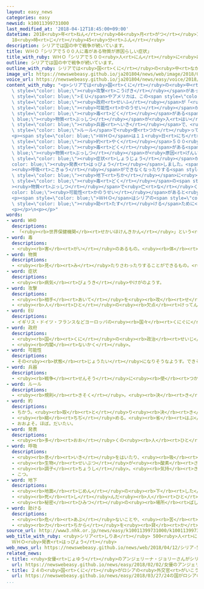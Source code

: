 ```yaml
---
layout: easy_news
categories: easy
newsid: k10011399731000
last_modified_at: '2018-04-12T18:45:00+09:00'
datetime: 2018<ruby>年<rt>ねん</rt></ruby>04<ruby>月<rt>がつ</rt></ruby>12<ruby>日<rt>にち</rt></ruby>
  18<ruby>時<rt>じ</rt></ruby>45<ruby>分<rt>ふん</rt></ruby>
description: シリアでは国の中で戦争が続いています。
title: ＷＨＯ「シリアで５００人に毒がある物質が原因らしい症状」
title_with_ruby: ＷＨＯ「シリアで５００<ruby>人<rt>にん</rt></ruby>に<ruby>毒<rt>どく</rt></ruby>がある<ruby>物質<rt>ぶっしつ</rt></ruby>が<ruby>原因<rt>げんいん</rt></ruby>らしい<ruby>症状<rt>しょうじょう</rt></ruby>」
outline: シリアでは国の中で戦争が続いています。
outline_with_ruby: シリアでは<ruby>国<rt>くに</rt></ruby>の<ruby>中<rt>なか</rt></ruby>で<ruby>戦争<rt>せんそう</rt></ruby>が<ruby>続<rt>つづ</rt></ruby>いています。
image_url: https://newswebeasy.github.io/ja201804/news/web/image/2018/04/12/K10011399731_1804120512_1804120513_01_03.jpg
voice_url: https://newswebeasy.github.io/ja201804/news/easy/voice/2018/04/12/k10011399731000.mp4
content_with_ruby: "<p>シリアでは<ruby>国<rt>くに</rt></ruby>の<ruby>中<rt>なか</rt></ruby>で<ruby>戦争<rt>せんそう</rt></ruby>が<ruby>続<rt>つづ</rt></ruby>いています。<ruby>７日<rt>なのか</rt></ruby>に<ruby>東<rt>ひがし</rt></ruby>グータ<ruby>地区<rt>ちく</rt></ruby>に<ruby>空<rt>そら</rt></ruby>からの<span\
  \ style=\"color: blue;\"><ruby>攻撃<rt>こうげき</rt></ruby></span>があって、<ruby>大勢<rt>おおぜい</rt></ruby>の<ruby>人<rt>ひと</rt></ruby>が<ruby>亡<rt>な</rt></ruby>くなったりけがをしたりしました。<span\
  \ style=\"color: blue;\">ＥＵ</span>やアメリカは、この<span style=\"color: blue;\"><ruby>攻撃<rt>こうげき</rt></ruby></span>はシリアの<span\
  \ style=\"color: blue;\"><ruby>政府<rt>せいふ</rt></ruby></span>が「<ruby>化学兵器<rt>かがくへいき</rt></ruby>」を<ruby>使<rt>つか</rt></ruby>って<ruby>行<rt>おこな</rt></ruby>った<span\
  \ style=\"color: blue;\"><ruby>可能性<rt>かのうせい</rt></ruby></span>があると<ruby>言<rt>い</rt></ruby>っています。<ruby>化学兵器<rt>かがくへいき</rt></ruby>は<span\
  \ style=\"color: blue;\"><ruby>毒<rt>どく</rt></ruby></span>がある<span style=\"color:\
  \ blue;\"><ruby>物質<rt>ぶっしつ</rt></ruby></span>が<ruby>入<rt>はい</rt></ruby>っている<span\
  \ style=\"color: blue;\"><ruby>兵器<rt>へいき</rt></ruby></span>で、<ruby>世界<rt>せかい</rt></ruby>の<ruby>国<rt>くに</rt></ruby>が<ruby>決<rt>き</rt></ruby>めた<span\
  \ style=\"color: blue;\">ルール</span>で<ruby>使<rt>つか</rt></ruby>ってはいけないことになっています。</p>\n\
  <p><span style=\"color: blue;\">ＷＨＯ</span>は１１<ruby>日<rt>にち</rt></ruby>、シリアの<ruby>病院<rt>びょういん</rt></ruby>に<ruby>運<rt>はこ</rt></ruby>ばれた<span\
  \ style=\"color: blue;\"><ruby>約<rt>やく</rt></ruby></span>５００<ruby>人<rt>にん</rt></ruby>に<span\
  \ style=\"color: blue;\"><ruby>毒<rt>どく</rt></ruby></span>がある<span style=\"color:\
  \ blue;\"><ruby>物質<rt>ぶっしつ</rt></ruby></span>が<ruby>原因<rt>げんいん</rt></ruby>らしい<span\
  \ style=\"color: blue;\"><ruby>症状<rt>しょうじょう</rt></ruby></span>があると<span style=\"\
  color: blue;\"><ruby>発表<rt>はっぴょう</rt></ruby></span>しました。<span style=\"color: blue;\"\
  ><ruby>呼吸<rt>こきゅう</rt></ruby></span>ができなくなったりする<span style=\"color: blue;\"><ruby>症状<rt>しょうじょう</rt></ruby></span>です。<ruby>特<rt>とく</rt></ruby>に<span\
  \ style=\"color: blue;\"><ruby>地下<rt>ちか</rt></ruby></span>に<ruby>逃<rt>に</rt></ruby>げて<ruby>亡<rt>な</rt></ruby>くなった４３<ruby>人<rt>にん</rt></ruby>は、<ruby>強<rt>つよ</rt></ruby>い<span\
  \ style=\"color: blue;\"><ruby>毒<rt>どく</rt></ruby></span>の<span style=\"color: blue;\"\
  ><ruby>物質<rt>ぶっしつ</rt></ruby></span>で<ruby>亡<rt>な</rt></ruby>くなった<span style=\"\
  color: blue;\"><ruby>可能性<rt>かのうせい</rt></ruby></span>があると<ruby>言<rt>い</rt></ruby>っています。</p>\n\
  <p><span style=\"color: blue;\">ＷＨＯ</span>はシリアの<span style=\"color: blue;\"><ruby>政府<rt>せいふ</rt></ruby></span>などに、けがをした<ruby>人<rt>ひと</rt></ruby>を<span\
  \ style=\"color: blue;\"><ruby>助<rt>たす</rt></ruby>ける</span>ために<ruby>医者<rt>いしゃ</rt></ruby>をシリアに<ruby>入<rt>い</rt></ruby>れるように<ruby>言<rt>い</rt></ruby>いました。</p>\n\
  <p></p>\n<p></p>"
words:
- word: WHO
  descriptions:
  - 「<ruby><rb>世界保健機関</rb><rt>せかいほけんきかん</rt></ruby>」という<ruby><rb>意味</rb><rt>いみ</rt></ruby>の<ruby><rb>英語</rb><rt>えいご</rt></ruby>の<ruby><rb>頭文字</rb><rt>かしらもじ</rt></ruby>。<ruby><rb>国際連合</rb><rt>こくさいれんごう</rt></ruby>の<ruby><rb>機関</rb><rt>きかん</rt></ruby>の<ruby><rb>一</rb><rt>ひと</rt></ruby>つ。<ruby><rb>保健衛生問題</rb><rt>ほけんえいせいもんだい</rt></ruby>について、<ruby><rb>世界</rb><rt>せかい</rt></ruby>の<ruby><rb>国々</rb><rt>くにぐに</rt></ruby>が<ruby><rb>協力</rb><rt>きょうりょく</rt></ruby>し<ruby><rb>合</rb><rt>あ</rt></ruby>う<ruby><rb>機関</rb><rt>きかん</rt></ruby>。
- word: 毒
  descriptions:
  - <ruby><rb>害</rb><rt>がい</rt></ruby>のあるもの。<ruby><rb>体</rb><rt>からだ</rt></ruby>や<ruby><rb>心</rb><rt>こころ</rt></ruby>を<ruby><rb>傷</rb><rt>きず</rt></ruby>つけるもの。
- word: 物質
  descriptions:
  - <ruby><rb>見</rb><rt>み</rt></ruby>たりさわったりすることができるもの。<ruby><rb>品物</rb><rt>しなもの</rt></ruby>。
- word: 症状
  descriptions:
  - <ruby><rb>病気</rb><rt>びょうき</rt></ruby>やけがのようす。
- word: 攻撃
  descriptions:
  - <ruby><rb>相手</rb><rt>あいて</rt></ruby>を<ruby><rb>攻</rb><rt>せ</rt></ruby>めること。
  - <ruby><rb>人</rb><rt>ひと</rt></ruby>の<ruby><rb>欠点</rb><rt>けってん</rt></ruby>や<ruby><rb>誤</rb><rt>あやま</rt></ruby>りを<ruby><rb>責</rb><rt>せ</rt></ruby>めること。
- word: EU
  descriptions:
  - イギリス・ドイツ・フランスなどヨーロッパの<ruby><rb>国々</rb><rt>くにぐに</rt></ruby>が、<ruby><rb>共同</rb><rt>きょうどう</rt></ruby>で<ruby><rb>国</rb><rt>くに</rt></ruby>の<ruby><rb>安全</rb><rt>あんぜん</rt></ruby>をはかったり<ruby><rb>経済</rb><rt>けいざい</rt></ruby>を<ruby><rb>運営</rb><rt>うんえい</rt></ruby>したりしようとする<ruby><rb>組織</rb><rt>そしき</rt></ruby>。
- word: 政府
  descriptions:
  - <ruby><rb>国</rb><rt>くに</rt></ruby>の<ruby><rb>政治</rb><rt>せいじ</rt></ruby>を<ruby><rb>行</rb><rt>おこな</rt></ruby>うところ。
  - <ruby><rb>内閣</rb><rt>ないかく</rt></ruby>。
- word: 可能性
  descriptions:
  - その<ruby><rb>状態</rb><rt>じょうたい</rt></ruby>になりそうなようす。できそうなようす。
- word: 兵器
  descriptions:
  - <ruby><rb>戦争</rb><rt>せんそう</rt></ruby>に<ruby><rb>使</rb><rt>つか</rt></ruby>う、<ruby><rb>器械</rb><rt>きかい</rt></ruby>や<ruby><rb>道具</rb><rt>どうぐ</rt></ruby>。<ruby><rb>武器</rb><rt>ぶき</rt></ruby>。
- word: ルール
  descriptions:
  - <ruby><rb>規則</rb><rt>きそく</rt></ruby>。<ruby><rb>決</rb><rt>き</rt></ruby>まり。
- word: 約
  descriptions:
  - ちかう。<ruby><rb>取</rb><rt>と</rt></ruby>り<ruby><rb>決</rb><rt>き</rt></ruby>める。
  - <ruby><rb>縮</rb><rt>ちぢ</rt></ruby>める。<ruby><rb>省</rb><rt>はぶ</rt></ruby>く。<ruby><rb>簡単</rb><rt>かんたん</rt></ruby>にする。
  - おおよそ。ほぼ。だいたい。
- word: 発表
  descriptions:
  - <ruby><rb>多</rb><rt>おお</rt></ruby>くの<ruby><rb>人</rb><rt>ひと</rt></ruby>に<ruby><rb>広</rb><rt>ひろ</rt></ruby>く<ruby><rb>知</rb><rt>し</rt></ruby>らせること。
- word: 呼吸
  descriptions:
  - <ruby><rb>息</rb><rt>いき</rt></ruby>をはいたり、<ruby><rb>吸</rb><rt>す</rt></ruby>ったりすること。<ruby><rb>息</rb><rt>いき</rt></ruby>。
  - <ruby><rb>生物</rb><rt>せいぶつ</rt></ruby>が<ruby><rb>酸素</rb><rt>さんそ</rt></ruby>を<ruby><rb>体</rb><rt>からだ</rt></ruby>に<ruby><rb>取</rb><rt>と</rt></ruby>り<ruby><rb>入</rb><rt>い</rt></ruby>れ、<ruby><rb>二酸化炭素</rb><rt>にさんかたんそ</rt></ruby>を<ruby><rb>外</rb><rt>そと</rt></ruby>に<ruby><rb>出</rb><rt>だ</rt></ruby>すこと。
  - <ruby><rb>調子</rb><rt>ちょうし</rt></ruby>。<ruby><rb>気持</rb><rt>きも</rt></ruby>ち。
  - こつ。
- word: 地下
  descriptions:
  - <ruby><rb>地面</rb><rt>じめん</rt></ruby>の<ruby><rb>下</rb><rt>した</rt></ruby>。<ruby><rb>地中</rb><rt>ちちゅう</rt></ruby>。
  - <ruby><rb>死</rb><rt>し</rt></ruby>んだ<ruby><rb>人</rb><rt>ひと</rt></ruby>の<ruby><rb>行</rb><rt>い</rt></ruby>く<ruby><rb>世</rb><rt>よ</rt></ruby>。あの<ruby><rb>世</rb><rt>よ</rt></ruby>。
  - <ruby><rb>秘密</rb><rt>ひみつ</rt></ruby>の<ruby><rb>場所</rb><rt>ばしょ</rt></ruby>。
- word: 助ける
  descriptions:
  - <ruby><rb>危</rb><rt>あぶ</rt></ruby>ないことや、<ruby><rb>苦</rb><rt>くる</rt></ruby>しいことから、<ruby><rb>救</rb><rt>すく</rt></ruby>う。
  - <ruby><rb>力</rb><rt>ちから</rt></ruby>を<ruby><rb>貸</rb><rt>か</rt></ruby>す。<ruby><rb>手伝</rb><rt>てつだ</rt></ruby>う。
source_url: http://www3.nhk.or.jp/news/easy/k10011399731000/k10011399731000.html
web_title_with_ruby: <ruby>シリア<rt>しりあ</rt></ruby> 500<ruby>人<rt>にん</rt></ruby>から<ruby>有毒<rt>ゆうどく</rt></ruby>な<ruby>化学<rt>かがく</rt></ruby><ruby>物質<rt>ぶっしつ</rt></ruby>が<ruby>原因<rt>げんいん</rt></ruby>の<ruby>症状<rt>しょうじょう</rt></ruby>
  ＷＨＯ<ruby>発表<rt>はっぴょう</rt></ruby>
web_news_url: https://newswebeasy.github.io/news/web/2018/04/12/シリア-500人から有毒な化学物質が原因の症状-WHO発表
related_news:
- title: <ruby>女優<rt>じょゆう</rt></ruby>のアンジェリーナ・ジョリーさんがシリアの<ruby>難民<rt>なんみん</rt></ruby>に<ruby>会<rt>あ</rt></ruby>う
  url: https://newswebeasy.github.io/news/easy/2018/02/02/女優のアンジェリーナジョリーさんがシリアの難民に会う
- title: ２４の<ruby>国<rt>くに</rt></ruby>がロシアの<ruby>外交官<rt>がいこうかん</rt></ruby>に<ruby>国<rt>くに</rt></ruby>から<ruby>出<rt>で</rt></ruby>て<ruby>行<rt>い</rt></ruby>くように<ruby>言<rt>い</rt></ruby>う
  url: https://newswebeasy.github.io/news/easy/2018/03/27/24の国がロシアの外交官に国から出て行くように言う
...
```


